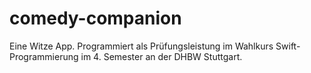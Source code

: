 # comedy-companion
Eine Witze App. Programmiert als Prüfungsleistung im Wahlkurs Swift-Programmierung im 4. Semester an der DHBW Stuttgart.
